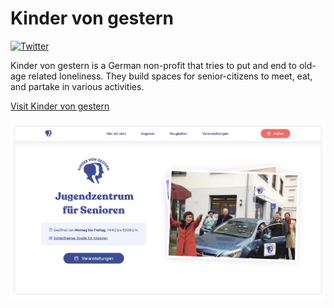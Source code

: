 # Kinder von gestern

[![Twitter](https://img.shields.io/twitter/url?url=https%3A%2F%2Fgithub.com%2Fmaxibenner%2Ffotura)](https://twitter.com/intent/tweet?text=Wow:&url=https%3A%2F%2Fgithub.com%2Fmaxibenner%2Fkinder-von-gestern)

Kinder von gestern is a German non-profit that tries to put and end to old-age related loneliness. They build spaces for senior-citizens to meet, eat, and partake in various activities.


[Visit Kinder von gestern](https://kinder-von-gestern.vercel.app)

<img src="./readme_preview_new.jpg">


